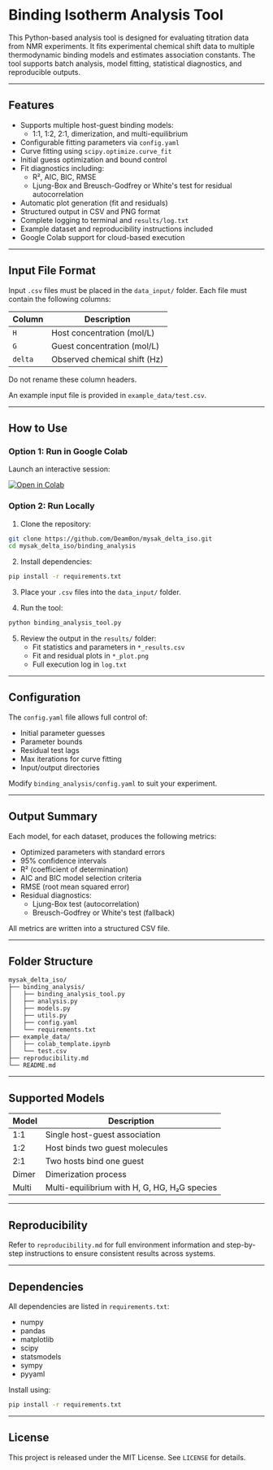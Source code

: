 
# Binding Isotherm Analysis Tool

This Python-based analysis tool is designed for evaluating titration data from NMR experiments. It fits experimental chemical shift data to multiple thermodynamic binding models and estimates association constants. The tool supports batch analysis, model fitting, statistical diagnostics, and reproducible outputs.

---

## Features

- Supports multiple host-guest binding models:
  - 1:1, 1:2, 2:1, dimerization, and multi-equilibrium
- Configurable fitting parameters via `config.yaml`
- Curve fitting using `scipy.optimize.curve_fit`
- Initial guess optimization and bound control
- Fit diagnostics including:
  - R², AIC, BIC, RMSE
  - Ljung-Box and Breusch-Godfrey or White's test for residual autocorrelation
- Automatic plot generation (fit and residuals)
- Structured output in CSV and PNG format
- Complete logging to terminal and `results/log.txt`
- Example dataset and reproducibility instructions included
- Google Colab support for cloud-based execution

---

## Input File Format

Input `.csv` files must be placed in the `data_input/` folder. Each file must contain the following columns:

| Column  | Description                        |
|---------|------------------------------------|
| `H`     | Host concentration (mol/L)         |
| `G`     | Guest concentration (mol/L)        |
| `delta` | Observed chemical shift (Hz)       |

Do not rename these column headers.

An example input file is provided in `example_data/test.csv`.

---

## How to Use

### Option 1: Run in Google Colab

Launch an interactive session:

[![Open in Colab](https://colab.research.google.com/assets/colab-badge.svg)](https://colab.research.google.com/github/Deam0on/mysak_delta_iso/blob/main/example_data/colab_template.ipynb)

### Option 2: Run Locally

1. Clone the repository:

```bash
git clone https://github.com/Deam0on/mysak_delta_iso.git
cd mysak_delta_iso/binding_analysis
```

2. Install dependencies:

```bash
pip install -r requirements.txt
```

3. Place your `.csv` files into the `data_input/` folder.

4. Run the tool:

```bash
python binding_analysis_tool.py
```

5. Review the output in the `results/` folder:
   - Fit statistics and parameters in `*_results.csv`
   - Fit and residual plots in `*_plot.png`
   - Full execution log in `log.txt`

---

## Configuration

The `config.yaml` file allows full control of:

- Initial parameter guesses
- Parameter bounds
- Residual test lags
- Max iterations for curve fitting
- Input/output directories

Modify `binding_analysis/config.yaml` to suit your experiment.

---

## Output Summary

Each model, for each dataset, produces the following metrics:

- Optimized parameters with standard errors
- 95% confidence intervals
- R² (coefficient of determination)
- AIC and BIC model selection criteria
- RMSE (root mean squared error)
- Residual diagnostics:
  - Ljung-Box test (autocorrelation)
  - Breusch-Godfrey or White's test (fallback)

All metrics are written into a structured CSV file.

---

## Folder Structure

```
mysak_delta_iso/
├── binding_analysis/
│   ├── binding_analysis_tool.py
│   ├── analysis.py
│   ├── models.py
│   ├── utils.py
│   ├── config.yaml
│   └── requirements.txt
├── example_data/
│   ├── colab_template.ipynb
│   └── test.csv
├── reproducibility.md
└── README.md
```

---

## Supported Models

| Model  | Description                       |
|--------|-----------------------------------|
| 1:1    | Single host-guest association     |
| 1:2    | Host binds two guest molecules    |
| 2:1    | Two hosts bind one guest          |
| Dimer  | Dimerization process              |
| Multi  | Multi-equilibrium with H, G, HG, H₂G species |

---

## Reproducibility

Refer to `reproducibility.md` for full environment information and step-by-step instructions to ensure consistent results across systems.

---

## Dependencies

All dependencies are listed in `requirements.txt`:

- numpy
- pandas
- matplotlib
- scipy
- statsmodels
- sympy
- pyyaml

Install using:

```bash
pip install -r requirements.txt
```

---

## License

This project is released under the MIT License. See `LICENSE` for details.
